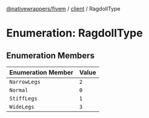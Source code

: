[@nativewrappers/fivem](../../README.md) / [client](../README.md) / RagdollType

# Enumeration: RagdollType

## Enumeration Members

| Enumeration Member | Value |
| :------ | :------ |
| `NarrowLegs` | `2` |
| `Normal` | `0` |
| `StiffLegs` | `1` |
| `WideLegs` | `3` |
